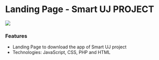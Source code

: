 # Landing Page - Smart UJ PROJECT


![](https://arandasoft.com/wp-content/uploads/bfi_thumb/logo-universidad-pontifica-javeriana-nwlniet6uj9gqy06a1r8tqwt03fu5bf6kiq4gkscf8.png)
### Features
- Landing Page to download the app of Smart UJ project
- Technologies: JavaScript, CSS, PHP and HTML

